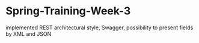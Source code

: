 # Spring-Training-Week-3
implemented REST architectural style, Swagger, possibility to present fields by XML and JSON 
